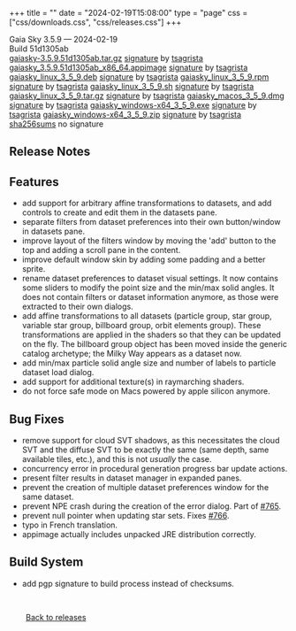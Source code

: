 +++
title = ""
date = "2024-02-19T15:08:00"
type = "page"
css = ["css/downloads.css", "css/releases.css"]
+++

<div class="download-container">
<div id="download-title">
<i class="fa-solid fa-tag"></i>
Gaia Sky <span class="downloads-version">3.5.9</span> — <i class="fa-solid fa-clock"></i>
<time class="downloads-releasedate" datetime="2024-02-19T15:08:00" title="Published: 2024-02-19T15:08:00">2024-02-19</time></div>
<div class="downloads-build">Build 51d1305ab</div>
<div class="download-section">
<a href="https://gaia.ari.uni-heidelberg.de/gaiasky/releases/3.5.9.51d1305ab/gaiasky-3.5.9.51d1305ab.tar.gz" class="download-button">gaiasky-3.5.9.51d1305ab.tar.gz</a>
<span class="signature">
<a href="https://gaia.ari.uni-heidelberg.de/gaiasky/releases/3.5.9.51d1305ab/gaiasky-3.5.9.51d1305ab.tar.gz.sig">signature</a>  by  <a href="https://keyserver.ubuntu.com/pks/lookup?search=0x448C2B189756743013D5F7C22FD2A59C1D734C1F&fingerprint=on&op=index">tsagrista</a>
</span>
<a href="https://gaia.ari.uni-heidelberg.de/gaiasky/releases/3.5.9.51d1305ab/gaiasky_3.5.9.51d1305ab_x86_64.appimage" class="download-button">gaiasky_3.5.9.51d1305ab_x86_64.appimage</a>
<span class="signature">
<a href="https://gaia.ari.uni-heidelberg.de/gaiasky/releases/3.5.9.51d1305ab/gaiasky_3.5.9.51d1305ab_x86_64.appimage.sig">signature</a>  by  <a href="https://keyserver.ubuntu.com/pks/lookup?search=0x448C2B189756743013D5F7C22FD2A59C1D734C1F&fingerprint=on&op=index">tsagrista</a>
</span>
<a href="https://gaia.ari.uni-heidelberg.de/gaiasky/releases/3.5.9.51d1305ab/gaiasky_linux_3_5_9.deb" class="download-button">gaiasky_linux_3_5_9.deb</a>
<span class="signature">
<a href="https://gaia.ari.uni-heidelberg.de/gaiasky/releases/3.5.9.51d1305ab/gaiasky_linux_3_5_9.deb.sig">signature</a>  by  <a href="https://keyserver.ubuntu.com/pks/lookup?search=0x448C2B189756743013D5F7C22FD2A59C1D734C1F&fingerprint=on&op=index">tsagrista</a>
</span>
<a href="https://gaia.ari.uni-heidelberg.de/gaiasky/releases/3.5.9.51d1305ab/gaiasky_linux_3_5_9.rpm" class="download-button">gaiasky_linux_3_5_9.rpm</a>
<span class="signature">
<a href="https://gaia.ari.uni-heidelberg.de/gaiasky/releases/3.5.9.51d1305ab/gaiasky_linux_3_5_9.rpm.sig">signature</a>  by  <a href="https://keyserver.ubuntu.com/pks/lookup?search=0x448C2B189756743013D5F7C22FD2A59C1D734C1F&fingerprint=on&op=index">tsagrista</a>
</span>
<a href="https://gaia.ari.uni-heidelberg.de/gaiasky/releases/3.5.9.51d1305ab/gaiasky_linux_3_5_9.sh" class="download-button">gaiasky_linux_3_5_9.sh</a>
<span class="signature">
<a href="https://gaia.ari.uni-heidelberg.de/gaiasky/releases/3.5.9.51d1305ab/gaiasky_linux_3_5_9.sh.sig">signature</a>  by  <a href="https://keyserver.ubuntu.com/pks/lookup?search=0x448C2B189756743013D5F7C22FD2A59C1D734C1F&fingerprint=on&op=index">tsagrista</a>
</span>
<a href="https://gaia.ari.uni-heidelberg.de/gaiasky/releases/3.5.9.51d1305ab/gaiasky_linux_3_5_9.tar.gz" class="download-button">gaiasky_linux_3_5_9.tar.gz</a>
<span class="signature">
<a href="https://gaia.ari.uni-heidelberg.de/gaiasky/releases/3.5.9.51d1305ab/gaiasky_linux_3_5_9.tar.gz.sig">signature</a>  by  <a href="https://keyserver.ubuntu.com/pks/lookup?search=0x448C2B189756743013D5F7C22FD2A59C1D734C1F&fingerprint=on&op=index">tsagrista</a>
</span>
<a href="https://gaia.ari.uni-heidelberg.de/gaiasky/releases/3.5.9.51d1305ab/gaiasky_macos_3_5_9.dmg" class="download-button">gaiasky_macos_3_5_9.dmg</a>
<span class="signature">
<a href="https://gaia.ari.uni-heidelberg.de/gaiasky/releases/3.5.9.51d1305ab/gaiasky_macos_3_5_9.dmg.sig">signature</a>  by  <a href="https://keyserver.ubuntu.com/pks/lookup?search=0x448C2B189756743013D5F7C22FD2A59C1D734C1F&fingerprint=on&op=index">tsagrista</a>
</span>
<a href="https://gaia.ari.uni-heidelberg.de/gaiasky/releases/3.5.9.51d1305ab/gaiasky_windows-x64_3_5_9.exe" class="download-button">gaiasky_windows-x64_3_5_9.exe</a>
<span class="signature">
<a href="https://gaia.ari.uni-heidelberg.de/gaiasky/releases/3.5.9.51d1305ab/gaiasky_windows-x64_3_5_9.exe.sig">signature</a>  by  <a href="https://keyserver.ubuntu.com/pks/lookup?search=0x448C2B189756743013D5F7C22FD2A59C1D734C1F&fingerprint=on&op=index">tsagrista</a>
</span>
<a href="https://gaia.ari.uni-heidelberg.de/gaiasky/releases/3.5.9.51d1305ab/gaiasky_windows-x64_3_5_9.zip" class="download-button">gaiasky_windows-x64_3_5_9.zip</a>
<span class="signature">
<a href="https://gaia.ari.uni-heidelberg.de/gaiasky/releases/3.5.9.51d1305ab/gaiasky_windows-x64_3_5_9.zip.sig">signature</a>  by  <a href="https://keyserver.ubuntu.com/pks/lookup?search=0x448C2B189756743013D5F7C22FD2A59C1D734C1F&fingerprint=on&op=index">tsagrista</a>
</span>
<a href="https://gaia.ari.uni-heidelberg.de/gaiasky/releases/3.5.9.51d1305ab/sha256sums" class="download-button">sha256sums</a>
<span class="signature">no signature</span>
</div>
</div>

<section class="release-notes">

# Release Notes


## Features
- add support for arbitrary affine transformations to datasets, and add controls to create and edit them in the datasets pane.
- separate filters from dataset preferences into their own button/window in datasets pane.
- improve layout of the filters window by moving the 'add' button to the top and adding a scroll pane in the content.
- improve default window skin by adding some padding and a better sprite.
- rename dataset preferences to dataset visual settings. It now contains some sliders to modify the point size and the min/max solid angles. It does not contain filters or dataset information anymore, as those were extracted to their own dialogs.
- add affine transformations to all datasets (particle group, star group, variable star group, billboard group, orbit elements group). These transformations are applied in the shaders so that they can be updated on the fly. The billboard group object has been moved inside the generic catalog archetype; the Milky Way appears as a dataset now.
- add min/max particle solid angle size and number of labels to particle dataset load dialog.
- add support for additional texture(s) in raymarching shaders.
- do not force safe mode on Macs powered by apple silicon anymore.

## Bug Fixes
- remove support for cloud SVT shadows, as this necessitates the cloud SVT and the diffuse SVT to be exactly the same (same depth, same available tiles, etc.), and this is not *usually* the case.
- concurrency error in procedural generation progress bar update actions.
- present filter results in dataset manager in expanded panes.
- prevent the creation of multiple dataset preferences window for the same dataset.
- prevent NPE crash during the creation of the error dialog. Part of [#765](https://codeberg.org/gaiasky/gaiasky/issues/765).
- prevent null pointer when updating star sets. Fixes [#766](https://codeberg.org/gaiasky/gaiasky/issues/766).
- typo in French translation.
- appimage actually includes unpacked JRE distribution correctly.

## Build System
- add pgp signature to build process instead of checksums.
</section>


<p class="center-text" style="padding: 30px;">
<i class="fa-solid fa-circle-arrow-left"></i> <a href="/downloads/releases">Back to releases</a>
</p>
